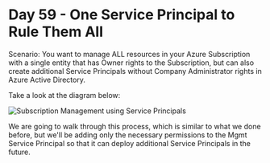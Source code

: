 # Day 59 - One Service Principal to Rule Them All

Scenario: You want to manage ALL resources in your Azure Subscription with a single entity that has Owner rights to the Subscription, but can also create additional Service Principals without Company Administrator rights in Azure Active Directory.

Take a look at the diagram below:

![Subscription Management using Service Principals](https://www.plantuml.com/plantuml/png/0/fPDDRnen48Rl_XNEfeTMwh9YkKGSgb1GSqXf4RIzc_LaO-6rtHcRYFpwUZ-Wg2m4gJUMUP_7zenzJrwW3vLcDnAUb04-UGq8Y_WFV_RUqJZBKBmCIkMVmpeGO66D1-C7XQsofIe4IljDWGETDMIwqCBud_ElMIN80sPIaMStoXGwI0Zutre43O8WozDXusxhKrjLrWnSSvAZnGwdkJOM4ovuQEDVWYcyUWimNiJ68ML2wql9cV1Y7RTE-xrGPMcsleJCXH4bLB4nRybNK0HKVjUw7s7tImJjMuBHHXadK5JyioWs9TfWvDHgYws0CQ-y1huAQofGkVh8_E_IF90o9Ly1RbK1V85n0ye9JOo9maT9iX81hKcu8Dx-vBTBa2poaKwgil8fjNJgzdIJdiTIvpre-UsFWB-3LGHx0vRfy8m1o-5rWloi8BzEC3eh65qXQ1hDPx3zxgZ19gypUvnZJM89P0CMy11dvEZzyc7uaIUREqf1Ru6I-F5uHtogG_ssQbtouGoOTw1y4VXqGgvyUPOSTMIS_R_O0gsC7EkcdAQV-aSuZWk0uyDntABJTjUaJcyGwuLhQzETpfAF-KJA0nqVd87cMTOzYx4wttCDZelvfUB9-1ZhkrLrECw3zLsOjfQplhlGraQCtOEHyJc--mC0 "Subscription Management using Service Principals")

We are going to walk through this process, which is similar to what we done before, but we'll be adding only the necessary permissions to the Mgmt Service Principal so that it can deploy additional Service Principals in the future.